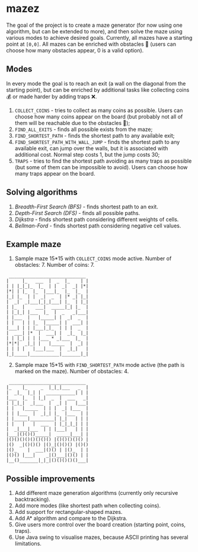 # mazez
The goal of the project is to create a maze generator (for now using one algorithm, but can be extended to more), and then solve the maze using various modes to achieve desired goals.
Currently, all mazes have a starting point at `[0,0]`. All mazes can be enriched with obstacles 🚫 (users can choose how many obstacles appear, 0 is a valid option).

## Modes
In every mode the goal is to reach an exit (a wall on the diagonal from the starting point), but can be enriched by additional tasks like collecting coins 💰 or made harder by adding traps ❌.
1. `COLLECT_COINS` - tries to collect as many coins as possible. Users can choose how many coins appear on the board (but probably not all of them will be reachable due to the obstacles 🚫);
2. `FIND_ALL_EXITS` - finds all possible exists from the maze;
3. `FIND_SHORTEST_PATH` - finds the shortest path to any available exit;
4. `FIND_SHORTEST_PATH_WITH_WALL_JUMP` - finds the shortest path to any available exit, can jump over the walls, but it is associated with additional cost. Normal step costs 1, but the jump costs 30;
5. `TRAPS` - tries to find the shortest path avoiding as many traps as possible (but some of them can be impossible to avoid). Users can choose how many traps appear on the board. 

## Solving algorithms
1. *Breadth-First Search (BFS)* - finds shortest path to an exit.
2. *Depth-First Search (DFS)* - finds all possible paths.
3. *Dijkstra* - finds shortest path considering different weights of cells.
4. *Bellman-Ford* - finds shortest path considering negative cell values.

## Example maze
1. Sample maze 15*15 with `COLLECT_COINS` mode active. Number of obstacles: 7. Number of coins: 7.
```
 _____________________________
|     |_   ___  |  _  |_    | |
| | |_|_|_  |_  | |  _|  _| |*|
|*| | |_  |_  |___|_  |_  |_  |
|_| |_  | |  _|  _  | |* _| |_|
|  _|  _|___|_|_|___| |_  | |_|
| |_  |    ___|  _____|_| |_  |
| |_|_| |___  |_  |  _   _|___|
| |___  |   |_____| |  _|  _  |
| |   | | |_  |_____| |  ___| |
|___| | | |___|_|_  | | |  _  |
|  ___| |*  |  ___| |  _|_  |_|
| | |_| | | |___ * _|___  |_  |
|*|*|  _|_| |   |_____  |  _| |
| | | |   |___|___  |  _|_|   |
|_|_____|___________|_______|_|
```
2. Sample maze 15*15 with `FIND_SHORTEST_PATH` mode active (the path is marked on the maze). Number of obstacles: 4. 

```
 _____________________________
|_    |_     _  |_|_|___   _  |
|  _|_  |_| |  ___________| | |
|___  |_  | |_|  _  |  ___   _|
| |_|_|  _|___  |  _| |   |___|
| |   |_____  | | |  _| |___  |
| | |___  |  _|_| |_  |___  | |
| |_____|_________| |_|   | | |
| |   |   |  ___  | |_|_|_| | |
|  _|___|___  | | |___|   | | |
|___|()()()_____|  _____|___| |
|()()()()()()()() |()()()()() |
|()  _|()()() |()_|()()() |()()
|()_    |  ___|()() | |()_  | |
|()() |___|    _|()___|()() | |
|__()_______|_|_|()()()()()___|
```
## Possible improvements 
1. Add different maze generation algorithms (currently only recursive backtracking).
2. Add more modes (like shortest path when collecting coins).
3. Add support for rectangular-shaped mazes. 
4. Add A* algorithm and compare to the Dijkstra. 
5. Give users more control over the board creation (starting point, coins, traps).
6. Use Java swing to visualise mazes, because ASCII printing has several limitations. 